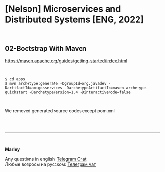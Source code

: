 # [Nelson] Microservices and Distributed Systems [ENG, 2022]


<br/>

## 02-Bootstrap With Maven

https://maven.apache.org/guides/getting-started/index.html

<br/>

```
$ cd apps
$ mvn archetype:generate -DgroupId=org.javadev -DartifactId=amigosservices -DarchetypeArtifactId=maven-archetype-quickstart -DarchetypeVersion=1.4 -DinteractiveMode=false
```

<br/>

We removed generated source codes except pom.xml


<br/><br/>

---

<br/>

**Marley**

Any questions in english: <a href="https://javadev.org/chat/">Telegram Chat</a>  
Любые вопросы на русском: <a href="https://javadev.ru/chat/">Телеграм чат</a>